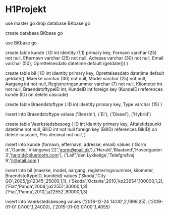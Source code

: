 # H1Projekt

use master
go
drop database BKbase
go

create database BKbase 
go

use BKbase 
go

create table kunde ( ID int identity (1,1) primary key, Fornavn varchar (25) not null, Efternavn varchar (25) not null, Adresse varchar (30) not null, Email varchar (50), Oprettelsesdato datetime default (getdate()) )

create table bil ( ID int identity primary key, Oprettelsesdato datetime default getdate(), Maerke varchar (30) not null, Model varchar (25) not null, Aargang int not null, Registreringsnummer varchar (7) not null, Kilometer int not null, BraendstoftypeID int, KundeID int foreign key (KundeID) references kunde (ID) on delete cascade)

create table Braendstoftype ( ID int identity primary key, Type varchar (15) )

insert into Braendstoftype values ('Benzin'), ('El'), ('Diesel'), ('Hybrid')

create table Vaerkstedsbesoeg ( ID int identity primary key, Aftaletidspunkt datetime not null, BilID int not null foreign key (BilID) references Bil(ID) on delete cascade, Pris decimal not null, )

insert into kunde (fornavn, efternavn, adresse, email) values ('Gorm d.','Gamle','Vikingevej 22','gorm@mail.dk'),('Harald','Blaatand','Hovedgaden 3','harald@bluetooth.com'), ('Leif','den Lykkelige','Telefgrafvej 9','ll@mail.com')

insert into bil (maerke, model, aargang, registreringsnummer, kilometer, BraendstoftypeID, kundeid) values ('Skoda','City GO',2005,'jp12345',25000,1,1), ('Skoda','Octavia',2010,'ko23654',100000,1,2), ('Fiat','Panda',2008,'ja22551',30000,1,3), ('Fiat','Panda',2010,'ja22552',80000,1,3)

insert into Vaerkstedsbesoeg values ('2018-12-24 14:00',2,1999.25), ('2019-01-01 07:00',1,24000), ('2015-01-03 07:00',1,4055)
